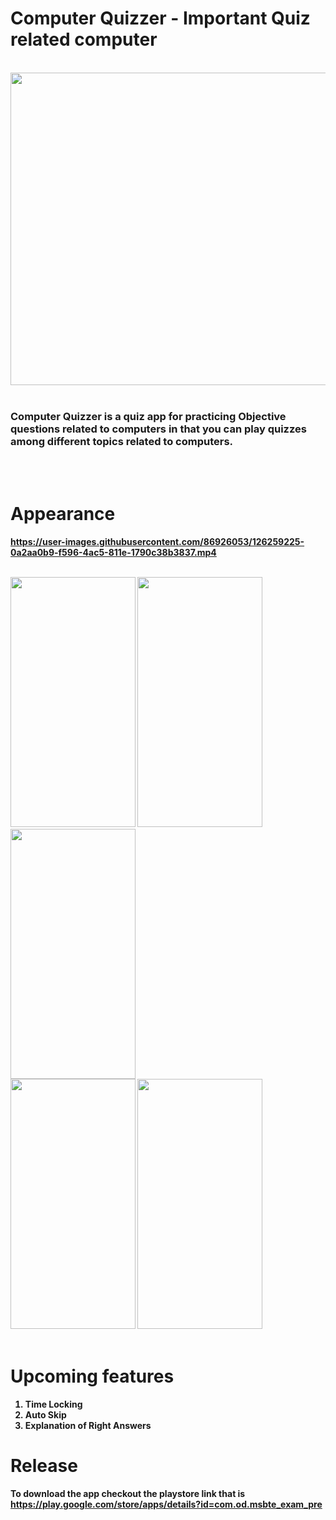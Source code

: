 # Computer Quizzer - Important Quiz related computer 

<br>
 <img src="https://user-images.githubusercontent.com/86926053/126061592-5093b06a-a2a6-4bab-8533-58476a11b94d.jpg" width=1024px height=500px>
<br>
<br>

### Computer Quizzer is a quiz app for practicing Objective questions related to computers in that you can play quizzes among different topics related to computers.

<br>
<br>

# Appearance
<b>
 <div> 
  
https://user-images.githubusercontent.com/86926053/126259225-0a2aa0b9-f596-4ac5-811e-1790c38b3837.mp4
  
 </div>
 <br>
<div> 
    <img src="https://user-images.githubusercontent.com/86926053/126061788-3b7ac8d7-14b5-4d86-a647-d1138f74fb37.jpg" width=200px height=400px>
    <img src="https://user-images.githubusercontent.com/86926053/126061796-d260ef02-e77e-44b8-bdfc-aeee7a94f025.jpg" width=200px height=400px>
    <img src="https://user-images.githubusercontent.com/86926053/126061802-c3ecc9f1-8823-49eb-a04d-988568fe448d.jpg" width=200px height=400px>
</div>

<div>
    <img src="https://user-images.githubusercontent.com/86926053/126061804-99ad46a2-b0ae-4bff-b077-45fa1681c798.jpg" width=200px height=400px>
    <img src="https://user-images.githubusercontent.com/86926053/126061811-c146d89e-cda6-4941-b670-81b769cbf51e.jpg" width=200px height=400px>
</div>

<br>

# Upcoming features
1. Time Locking 
2. Auto Skip 
3. Explanation of Right Answers 

# Release
To download the app checkout the  playstore link that is https://play.google.com/store/apps/details?id=com.od.msbte_exam_pre
